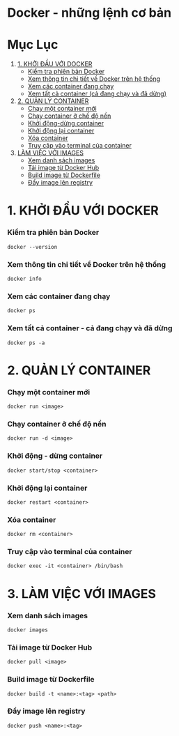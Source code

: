 # Docker - những lệnh cơ bản 

# Mục Lục
1. [1. KHỞI ĐẦU VỚI DOCKER](#1-.-KHỞI-ĐẦU-VỚI-DOCKER)
   - [Kiểm tra phiên bản Docker](#Kiểm-tra-phiên-bản-Docker)
   - [Xem thông tin chi tiết về Docker trên hệ thống](#Xem-thông-tin-chi-tiết-về-Docker-trên-hệ-thống)
   - [Xem các container đang chạy](#Xem-các-container-đang-chạy)
   - [Xem tất cả container (cả đang chạy và đã dừng)](#Xem-tất-cả-container---cả-đang-chạy-và-đã-dừng)
2. [2. QUẢN LÝ CONTAINER](#2-.-QUẢN-LÝ-CONTAINER)
   - [Chạy một container mới](#Chạy-một-container-mới)
   - [Chạy container ở chế độ nền](#Chạy-container-ở-chế-độ-nền)
   - [Khởi động-dừng container](#Khởi-động---dừng-container)
   - [Khởi động lại container](#Khởi-động-lại-container)
   - [Xóa container](#Xóa-container)
   - [Truy cập vào terminal của container](#Truy-cập-vào-terminal-của-container)
3. [LÀM VIỆC VỚI IMAGES](#Làm-việc-với-images)
   - [Xem danh sách images](#Xem-danh-sách-images)
   - [Tải image từ Docker Hub](#Tải-image-từ-Docker-Hub)
   - [Build image từ Dockerfile](#Build-image-từ-Dockerfile)
   - [Đẩy image lên registry](#Đẩy-image-lên-registry)
   
# 1. KHỞI ĐẦU VỚI DOCKER
### Kiểm tra phiên bản Docker
```
docker --version
```
### Xem thông tin chi tiết về Docker trên hệ thống
```
docker info
```
### Xem các container đang chạy
```
docker ps
```
### Xem tất cả container - cả đang chạy và đã dừng
```
docker ps -a
```
# 2. QUẢN LÝ CONTAINER
### Chạy một container mới
```
docker run <image>
```
### Chạy container ở chế độ nền
```
docker run -d <image>
```
### Khởi động - dừng container
```
docker start/stop <container>
```
### Khởi động lại container
```
docker restart <container>
```
### Xóa container
```
docker rm <container>
```
### Truy cập vào terminal của container
```
docker exec -it <container> /bin/bash
```
# 3. LÀM VIỆC VỚI IMAGES
###  Xem danh sách images
```
docker images
```
### Tải image từ Docker Hub
```
docker pull <image>
```
### Build image từ Dockerfile
```
docker build -t <name>:<tag> <path>
```
### Đẩy image lên registry
```
docker push <name>:<tag>
```
